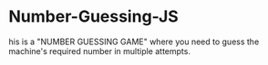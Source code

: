 # Number-Guessing-JS
his is a "NUMBER GUESSING GAME" where you need to guess the machine's required number in multiple attempts.
